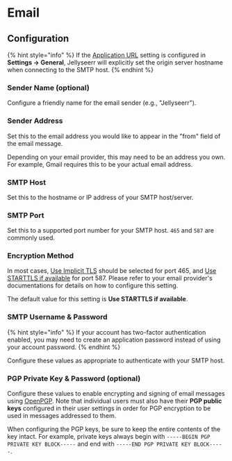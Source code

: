 # Email

## Configuration

{% hint style="info" %}
If the [Application URL](../settings/README.md#application-url) setting is configured in **Settings &rarr; General**, Jellyseerr will explicitly set the origin server hostname when connecting to the SMTP host.
{% endhint %}

### Sender Name (optional)

Configure a friendly name for the email sender (e.g., "Jellyseerr").

### Sender Address

Set this to the email address you would like to appear in the "from" field of the email message.

Depending on your email provider, this may need to be an address you own. For example, Gmail requires this to be your actual email address.

### SMTP Host

Set this to the hostname or IP address of your SMTP host/server.

### SMTP Port

Set this to a supported port number for your SMTP host. `465` and `587` are commonly used.

### Encryption Method

In most cases, [Use Implicit TLS](https://tools.ietf.org/html/rfc8314) should be selected for port 465, and [Use STARTTLS if available](https://en.wikipedia.org/wiki/Opportunistic_TLS) for port 587. Please refer to your email provider's documentations for details on how to configure this setting.

The default value for this setting is **Use STARTTLS if available**.

### SMTP Username & Password

{% hint style="info" %}
If your account has two-factor authentication enabled, you may need to create an application password instead of using your account password.
{% endhint %}

Configure these values as appropriate to authenticate with your SMTP host.

### PGP Private Key & Password (optional)

Configure these values to enable encrypting and signing of email messages using [OpenPGP](https://www.openpgp.org/). Note that individual users must also have their **PGP public keys** configured in their user settings in order for PGP encryption to be used in messages addressed to them.

When configuring the PGP keys, be sure to keep the entire contents of the key intact. For example, private keys always begin with `-----BEGIN PGP PRIVATE KEY BLOCK-----` and end with `-----END PGP PRIVATE KEY BLOCK-----`.
